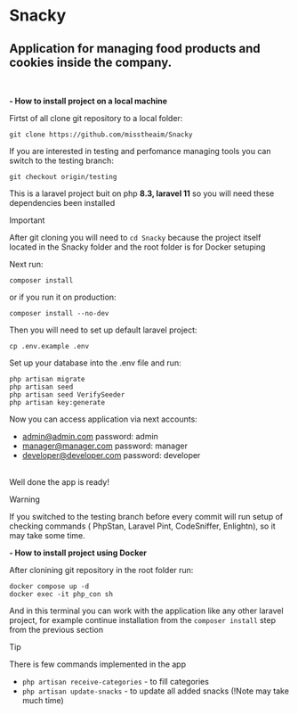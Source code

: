 # Snacky

## Application for managing food products and cookies inside the company. 

</br>


**- How to install project on a local machine**

Firtst of all clone git repository to a local folder:

```
git clone https://github.com/misstheaim/Snacky
```

If you are interested in testing and perfomance managing tools you can switch to the testing branch:

```
git checkout origin/testing
```

This is a laravel project buit on php **8.3, laravel 11** so you will need these dependencies been installed</br>
> [!IMPORTANT]
> After git cloning you will need to `cd Snacky` because the project itself located in the Snacky folder and the root folder is for Docker setuping</br>

Next run:

```
composer install
```

or if you run it on production:

```
composer install --no-dev
```

Then you will need to set up default laravel project:

```
cp .env.example .env
```

Set up your database into the .env file and run:

```
php artisan migrate
php artisan seed
php artisan seed VerifySeeder
php artisan key:generate
```

Now you can access application via next accounts:
+ admin@admin.com password: admin
+ manager@manager.com password: manager
+ developer@developer.com password: developer

</br>
Well done the app is ready!
</br>

> [!WARNING]
> If you switched to the testing branch before every commit will run setup of checking commands ( PhpStan, Laravel Pint, CodeSniffer, Enlightn), so it may take some time.</br>


**- How to install project using Docker**

After clonining git repository in the root folder run:

```
docker compose up -d
docker exec -it php_con sh
```

And in this terminal you can work with the application like any other laravel project, for example continue installation from the `composer install` step from the previous section


> [!TIP]
> There is few commands implemented in the app</br>
> + `php artisan receive-categories` - to fill categories
> + `php artisan update-snacks` - to update all added snacks (!Note may take much time)

